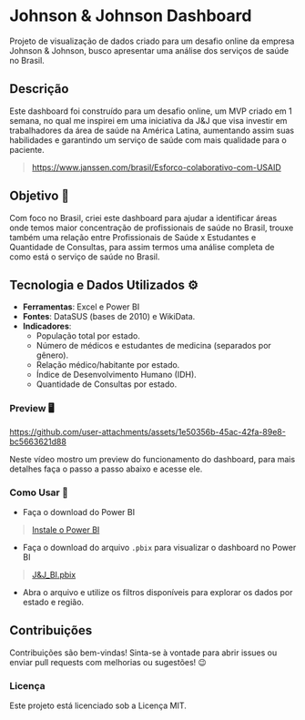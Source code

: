 # Johnson &amp; Johnson Dashboard
Projeto de visualização de dados criado para um desafio online da empresa Johnson &amp; Johnson, busco apresentar uma análise dos serviços de saúde no Brasil.

## Descrição
Este dashboard foi construído para um desafio online, um MVP criado em 1 semana, no qual me inspirei em uma iniciativa da J&J que visa investir em trabalhadores da área de saúde na América Latina, aumentando assim suas habilidades e garantindo um serviço de saúde com mais qualidade para o paciente.
> https://www.janssen.com/brasil/Esforco-colaborativo-com-USAID

## Objetivo 🚀
Com foco no Brasil, criei este dashboard para ajudar a identificar áreas onde temos maior concentração de profissionais de saúde no Brasil, trouxe também uma relação entre Profissionais de Saúde x Estudantes e Quantidade de Consultas, para assim termos uma análise completa de como está o serviço de saúde no Brasil.

## Tecnologia e Dados Utilizados ⚙️
- **Ferramentas**: Excel e Power BI
- **Fontes**: DataSUS (bases de 2010) e WikiData.
- **Indicadores**:
    - População total por estado.
    - Número de médicos e estudantes de medicina (separados por gênero).
    - Relação médico/habitante por estado.
    - Índice de Desenvolvimento Humano (IDH).
    - Quantidade de Consultas por estado.

### Preview 🖥️


https://github.com/user-attachments/assets/1e50356b-45ac-42fa-89e8-bc5663621d88


Neste vídeo mostro um preview do funcionamento do dashboard, para mais detalhes faça o passo a passo abaixo e acesse ele.


### Como Usar 📝
- Faça o download do Power BI
> [Instale o Power BI](https://www.microsoft.com/pt-br/power-platform/products/power-bi/desktop)
- Faça o download do arquivo `.pbix` para visualizar o dashboard no Power BI
> [J&J_BI.pbix](https://github.com/bonett1/JJ_Dashboard/blob/main/J%26J_BI.pbix)
- Abra o arquivo e utilize os filtros disponíveis para explorar os dados por estado e região.

## Contribuições
Contribuições são bem-vindas! Sinta-se à vontade para abrir issues ou enviar pull requests com melhorias ou sugestões! 😉

### Licença
Este projeto está licenciado sob a Licença MIT.
